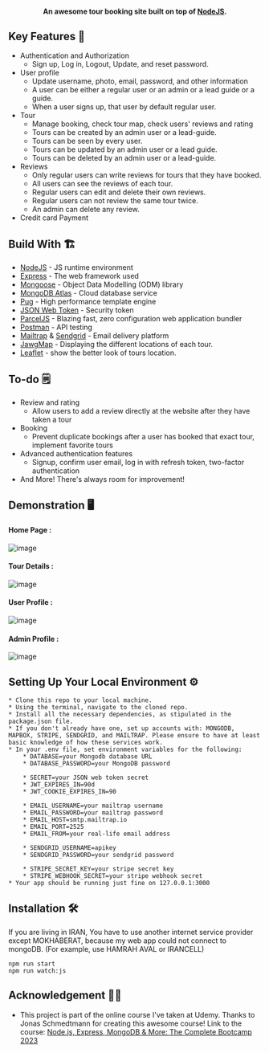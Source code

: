 <h4 align="center">An awesome tour booking site built on top of <a href="https://nodejs.org/en/" target="_blank">NodeJS</a>.</h4>


## Key Features 📝
-   Authentication and Authorization
    -   Sign up, Log in, Logout, Update, and reset password.
-   User profile
    -   Update username, photo, email, password, and other information
    -   A user can be either a regular user or an admin or a lead guide or a guide.
    -   When a user signs up, that user by default regular user.
-   Tour
    -   Manage booking, check tour map, check users' reviews and rating
    -   Tours can be created by an admin user or a lead-guide.
    -   Tours can be seen by every user.
    -   Tours can be updated by an admin user or a lead guide.
    -   Tours can be deleted by an admin user or a lead-guide.
-   Reviews
    -   Only regular users can write reviews for tours that they have booked.
    -   All users can see the reviews of each tour.
    -   Regular users can edit and delete their own reviews.
    -   Regular users can not review the same tour twice.
    -   An admin can delete any review.
-   Credit card Payment

## Build With 🏗️

-   [NodeJS](https://nodejs.org/en/) - JS runtime environment
-   [Express](http://expressjs.com/) - The web framework used
-   [Mongoose](https://mongoosejs.com/) - Object Data Modelling (ODM) library
-   [MongoDB Atlas](https://www.mongodb.com/cloud/atlas) - Cloud database service
-   [Pug](https://pugjs.org/api/getting-started.html) - High performance template engine
-   [JSON Web Token](https://jwt.io/) - Security token
-   [ParcelJS](https://parceljs.org/) - Blazing fast, zero configuration web application bundler
-   [Postman](https://www.getpostman.com/) - API testing
-   [Mailtrap](https://mailtrap.io/) & [Sendgrid](https://sendgrid.com/) - Email delivery platform
-   [JawgMap](https://www.jawg.io/en/) - Displaying the different locations of each tour.
-   [Leaflet](https://leafletjs.com/) - show the better look of tours location.

## To-do 🗒️

-   Review and rating
    -   Allow users to add a review directly at the website after they have taken a tour
-   Booking
    -   Prevent duplicate bookings after a user has booked that exact tour, implement favorite tours
-   Advanced authentication features
    -   Signup, confirm user email, log in with refresh token, two-factor authentication
-   And More! There's always room for improvement!


## Demonstration 🖥️

#### Home Page :

![image](https://github.com/Kh4N1/tourist-center/blob/main/MainPage_exp.png)

#### Tour Details :

![image](https://github.com/Kh4N1/tourist-center/blob/main/TourPage_exp.png)

#### User Profile :

![image](https://github.com/Kh4N1/tourist-center/blob/main/UserPage_exp.png)

#### Admin Profile :

![image](https://github.com/Kh4N1/tourist-center/blob/main/AdminPage_exp.png)


## Setting Up Your Local Environment ⚙️

```
* Clone this repo to your local machine.
* Using the terminal, navigate to the cloned repo.
* Install all the necessary dependencies, as stipulated in the package.json file.
* If you don't already have one, set up accounts with: MONGODB, MAPBOX, STRIPE, SENDGRID, and MAILTRAP. Please ensure to have at least basic knowledge of how these services work.
* In your .env file, set environment variables for the following:
    * DATABASE=your Mongodb database URL
    * DATABASE_PASSWORD=your MongoDB password

    * SECRET=your JSON web token secret
    * JWT_EXPIRES_IN=90d
    * JWT_COOKIE_EXPIRES_IN=90

    * EMAIL_USERNAME=your mailtrap username
    * EMAIL_PASSWORD=your mailtrap password
    * EMAIL_HOST=smtp.mailtrap.io
    * EMAIL_PORT=2525
    * EMAIL_FROM=your real-life email address

    * SENDGRID_USERNAME=apikey
    * SENDGRID_PASSWORD=your sendgrid password

    * STRIPE_SECRET_KEY=your stripe secret key
    * STRIPE_WEBHOOK_SECRET=your stripe webhook secret
* Your app should be running just fine on 127.0.0.1:3000

```

## Installation 🛠️

If you are living in IRAN, You have to use another internet service provider except MOKHABERAT, because my web app could not connect to mongoDB. (For example, use HAMRAH AVAL or IRANCELL)

```
npm run start
npm run watch:js
```

## Acknowledgement 🙏🏻

-   This project is part of the online course I've taken at Udemy. Thanks to Jonas Schmedtmann for creating this awesome course! Link to the course: [Node.js, Express, MongoDB & More: The Complete Bootcamp 2023](https://www.udemy.com/course/nodejs-express-mongodb-bootcamp/)
